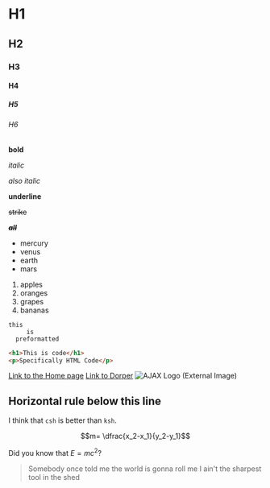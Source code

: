 # H1
## H2
### H3
#### H4
##### H5
###### H6
**bold**

*italic*

_also italic_

__underline__

~~strike~~

~~***__all__***~~

- mercury
- venus
- earth
- mars


1. apples
2. oranges
3. grapes
4. bananas

```
this
     is
  preformatted
```

```html
<h1>This is code</h1>
<p>Specifically HTML Code</p>
```

[Link to the Home page](?Home)
[Link to Dorper](https://dorper.me)
![AJAX Logo (External Image)](https://upload.wikimedia.org/wikipedia/commons/thumb/0/04/Ajax_logo.svg/1200px-Ajax_logo.svg.png)

Horizontal rule below this line
---
I think that `csh` is better than `ksh`.

$$m=
\dfrac{x_2-x_1}{y_2-y_1}$$

Did you know that $E=mc^2$?

> Somebody once told me the world is gonna roll me
> I ain't the sharpest tool in the shed
